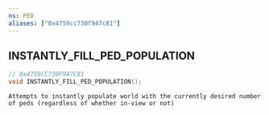 ```yaml
---
ns: PED
aliases: ["0x4759cc730f947c81"]
---
```

## INSTANTLY_FILL_PED_POPULATION

```c
// 0x4759CC730F947C81
void INSTANTLY_FILL_PED_POPULATION();
```

```
Attempts to instantly populate world with the currently desired number of peds (regardless of whether in-view or not)
```
